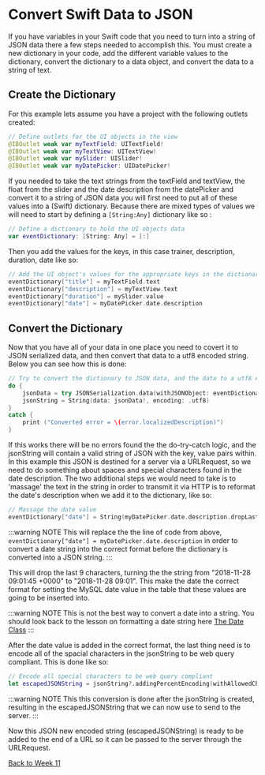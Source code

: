 # Convert Swift Data to JSON

If you have variables in your Swift code that you need to turn into a string of JSON data there a few steps needed to accomplish this.  You must create a new dictionary in your code, add the different variable values to the dictionary, convert the dictionary to a data object, and convert the data to a string of text.

## Create the Dictionary

For this example lets assume you have a project with the following outlets created:

```swift
// Define outlets for the UI objects in the view
@IBOutlet weak var myTextField: UITextField!
@IBOutlet weak var myTextView: UITextView!
@IBOutlet weak var mySlider: UISlider!
@IBOutlet weak var myDatePicker: UIDatePicker!
```

If you needed to take the text strings from the textField and textView, the float from the slider and the date description from the datePicker and convert it to a string of JSON data you will first need to put all of these values into a (Swift) dictionary.  Because there are mixed types of values we will need to start by defining a `[String:Any]` dictionary like so :

```swift
// Define a dictionary to hold the UI objects data
var eventDictionary: [String: Any] = [:]
```

Then you add the values for the keys, in this case trainer, description, duration, date like so:

```swift
// Add the UI object's values for the appropriate keys in the dictionary
eventDictionary["title"] = myTextField.text
eventDictionary["description"] = myTextView.text
eventDictionary["duration"] = mySlider.value
eventDictionary["date"] = myDatePicker.date.description
```

## Convert the Dictionary

Now that you have all of your data in one place you need to covert it to JSON serialized data, and then convert that data to a utf8 encoded string.  Below you can see how this is done:

```swift
// Try to convert the dictionary to JSON data, and the data to a utf8 encoded string
do {
    jsonData = try JSONSerialization.data(withJSONObject: eventDictionary, options: [])
    jsonString = String(data: jsonData!, encoding: .utf8)
}
catch {
    print ("Converted error = \(error.localizedDescription)")
}
```

If this works there will be no errors found the the do-try-catch logic, and the jsonString will contain a valid string of JSON with the key, value pairs within.  In this example this JSON is destined for a server via a URLRequest, so we need to do something about spaces and special characters found in the date description.  The two additional steps we would need to take is to 'massage' the text in the string in order to transmit it via HTTP is to reformat the date's description when we add it to the dictionary, like so:

```swift
// Massage the date value
eventDictionary["date"] = String(myDatePicker.date.description.dropLast(9)) 
```

:::warning NOTE
This will replace the the line of code from above, `eventDictionary["date"] = myDatePicker.date.description` in order to convert a date string into the correct format before the dictionary is converted into a JSON string.
:::

This will drop the last 9 characters, turning the the string from "2018-11-28 09:01:45 +0000" to "2018-11-28 09:01".  This make the date the correct format for setting the MySQL date value in the table that these values are going to be inserted into.

:::warning NOTE
This is not the best way to convert a date into a string.  You should look back to the lesson on formatting a date string here [The Date Class](/modules/week7/date-class.md)
:::

After the date value is added in the correct format, the last thing need is to encode all of the spacial characters in the jsonString to be web query compliant.  This is done like so:

```swift
// Encode all special characters to be web query compliant
let escapedJSONString = jsonString?.addingPercentEncoding(withAllowedCharacters: .urlQueryAllowed)
```

:::warning NOTE
This this conversion is done after the jsonString is created, resulting in the escapedJSONString that we can now use to send to the server.
:::

Now this JSON new encoded string (escapedJSONString) is ready to be added to the end of a URL so it can be passed to the server through the URLRequest.

[Back to Week 11](./index.md#during-class)